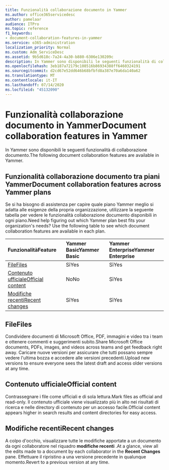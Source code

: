 ```yaml
---
title: Funzionalità collaborazione documento in Yammer
ms.author: office365servicedesc
author: pamelaar
audience: ITPro
ms.topic: reference
f1_keywords:
- document-collaboration-features-in-yammer
ms.service: o365-administration
localization_priority: Normal
ms.custom: Adm_ServiceDesc
ms.assetid: 9b5d618c-7a24-4a30-b880-6306e130209c
description: In Yammer sono disponibili le seguenti funzionalità di collaborazione documento.
ms.openlocfilehash: 3eb187a72179c108516b86934388ff6460324191
ms.sourcegitcommit: d2cd67e52dd646b68bfbfd8a387e70a6da140a62
ms.translationtype: MT
ms.contentlocale: it-IT
ms.lasthandoff: 07/14/2020
ms.locfileid: "45132090"
---
```

# <a name="document-collaboration-features-in-yammer"></a><span data-ttu-id="2e54d-103">Funzionalità collaborazione documento in Yammer</span><span class="sxs-lookup"><span data-stu-id="2e54d-103">Document collaboration features in Yammer</span></span>

<span data-ttu-id="2e54d-104">In Yammer sono disponibili le seguenti funzionalità di collaborazione documento.</span><span class="sxs-lookup"><span data-stu-id="2e54d-104">The following document collaboration features are available in Yammer.</span></span>
  
## <a name="document-collaboration-features-across-yammer-plans"></a><span data-ttu-id="2e54d-105">Funzionalità collaborazione documento tra piani Yammer</span><span class="sxs-lookup"><span data-stu-id="2e54d-105">Document collaboration features across Yammer plans</span></span>

<span data-ttu-id="2e54d-p101">Se si ha bisogno di assistenza per capire quale piano Yammer meglio si adatta alle esigenze della propria organizzazione, utilizzare la seguente tabella per vedere le funzionalità collaborazione documento disponibili in ogni piano.</span><span class="sxs-lookup"><span data-stu-id="2e54d-p101">Need help figuring out which Yammer plan best fits your organization's needs? Use the following table to see which document collaboration features are available in each plan.</span></span>
  
|<span data-ttu-id="2e54d-108">**Funzionalità**</span><span class="sxs-lookup"><span data-stu-id="2e54d-108">**Feature**</span></span>|<span data-ttu-id="2e54d-109">**Yammer Basic**</span><span class="sxs-lookup"><span data-stu-id="2e54d-109">**Yammer Basic**</span></span>|<span data-ttu-id="2e54d-110">**Yammer Enterprise**</span><span class="sxs-lookup"><span data-stu-id="2e54d-110">**Yammer Enterprise**</span></span>|
|:-----|:-----|:-----|
|[<span data-ttu-id="2e54d-111">File</span><span class="sxs-lookup"><span data-stu-id="2e54d-111">Files</span></span>](document-collaboration-features-in-yammer.md#files) <br/> |<span data-ttu-id="2e54d-112">Sì</span><span class="sxs-lookup"><span data-stu-id="2e54d-112">Yes</span></span>  <br/> |<span data-ttu-id="2e54d-113">Sì</span><span class="sxs-lookup"><span data-stu-id="2e54d-113">Yes</span></span>  <br/> |
|[<span data-ttu-id="2e54d-114">Contenuto ufficiale</span><span class="sxs-lookup"><span data-stu-id="2e54d-114">Official content</span></span>](document-collaboration-features-in-yammer.md#official-content) <br/> |<span data-ttu-id="2e54d-115">No</span><span class="sxs-lookup"><span data-stu-id="2e54d-115">No</span></span>  <br/> |<span data-ttu-id="2e54d-116">Sì</span><span class="sxs-lookup"><span data-stu-id="2e54d-116">Yes</span></span>  <br/> |
|[<span data-ttu-id="2e54d-117">Modifiche recenti</span><span class="sxs-lookup"><span data-stu-id="2e54d-117">Recent changes</span></span>](document-collaboration-features-in-yammer.md#recent-changes) <br/> |<span data-ttu-id="2e54d-118">Sì</span><span class="sxs-lookup"><span data-stu-id="2e54d-118">Yes</span></span>  <br/> |<span data-ttu-id="2e54d-119">Sì</span><span class="sxs-lookup"><span data-stu-id="2e54d-119">Yes</span></span>  <br/> |

## <a name="files"></a><span data-ttu-id="2e54d-120">File</span><span class="sxs-lookup"><span data-stu-id="2e54d-120">Files</span></span>

<span data-ttu-id="2e54d-121">Condividere documenti di Microsoft Office, PDF, immagini e video tra i team e ottenere commenti e suggerimenti subito.</span><span class="sxs-lookup"><span data-stu-id="2e54d-121">Share Microsoft Office documents, PDFs, images, and videos across teams and get feedback right away.</span></span> <span data-ttu-id="2e54d-122">Caricare nuove versioni per assicurare che tutti possano sempre vedere l'ultima bozza e accedere alle versioni precedenti.</span><span class="sxs-lookup"><span data-stu-id="2e54d-122">Upload new versions to ensure everyone sees the latest draft and access older versions at any time.</span></span>
  
## <a name="official-content"></a><span data-ttu-id="2e54d-123">Contenuto ufficiale</span><span class="sxs-lookup"><span data-stu-id="2e54d-123">Official content</span></span>

<span data-ttu-id="2e54d-124">Contrassegnare i file come ufficiali e di sola lettura.</span><span class="sxs-lookup"><span data-stu-id="2e54d-124">Mark files as official and read-only.</span></span> <span data-ttu-id="2e54d-125">Il contenuto ufficiale viene visualizzato più in alto nei risultati di ricerca e nelle directory di contenuto per un accesso facile.</span><span class="sxs-lookup"><span data-stu-id="2e54d-125">Official content appears higher in search results and content directories for easy access.</span></span>

## <a name="recent-changes"></a><span data-ttu-id="2e54d-126">Modifiche recenti</span><span class="sxs-lookup"><span data-stu-id="2e54d-126">Recent changes</span></span>

<span data-ttu-id="2e54d-127">A colpo d'occhio, visualizzare tutte le modifiche apportate a un documento da ogni collaboratore nel riquadro **modifiche recenti** .</span><span class="sxs-lookup"><span data-stu-id="2e54d-127">At a glance, view all the edits made to a document by each collaborator in the **Recent Changes** pane.</span></span> <span data-ttu-id="2e54d-128">Effettuare il ripristino a una versione precedente in qualunque momento.</span><span class="sxs-lookup"><span data-stu-id="2e54d-128">Revert to a previous version at any time.</span></span>
  